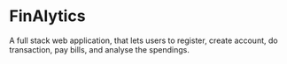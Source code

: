 # FinAlytics
A full stack web application, that lets users to register, create account, do transaction, pay bills, and analyse the spendings.
